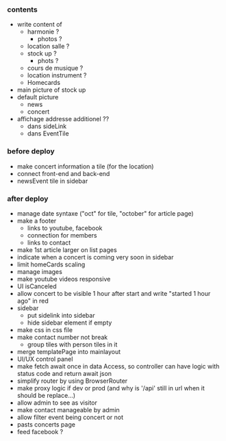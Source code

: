### contents

- write content of
  - harmonie ?
    - photos ?
  - location salle ?
  - stock up ?
    - phots ?
  - cours de musique ?
  - location instrument ?
  - Homecards
- main picture of stock up
- default picture
  - news
  - concert
- affichage addresse additionel ??
  - dans sideLink
  - dans EventTile

### before deploy

- make concert information a tile (for the location)
- connect front-end and back-end
- newsEvent tile in sidebar

### after deploy

- manage date syntaxe ("oct" for tile, "october" for article page)
- make a footer
  - links to youtube, facebook
  - connection for members
  - links to contact
- make 1st article larger on list pages
- indicate when a concert is coming very soon in sidebar
- limit homeCards scaling
- manage images
- make youtube videos responsive
- UI isCanceled
- allow concert to be visible 1 hour after start and write "started 1 hour ago" in red
- sidebar
  - put sidelink into sidebar
  - hide sidebar element if empty
- make css in css file
- make contact number not break
  - group tiles with person tiles in it
- merge templatePage into mainlayout
- UI/UX control panel
- make fetch await once in data Access, so controller can have logic with status code and return await json
- simplify router by using BrowserRouter
- make proxy logic if dev or prod (and why is '/api' still in url when it should be replace...)
- allow admin to see as visitor
- make contact manageable by admin
- allow filter event being concert or not
- pasts concerts page
- feed facebook ?